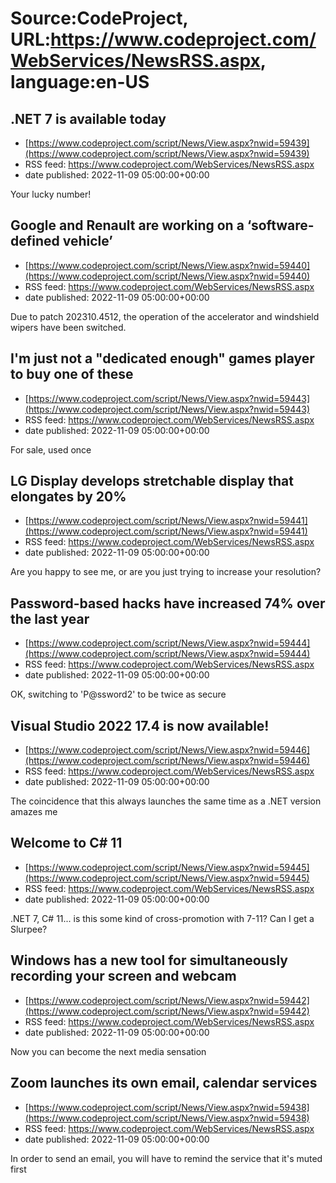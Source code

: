 # Source:CodeProject, URL:https://www.codeproject.com/WebServices/NewsRSS.aspx, language:en-US

## .NET 7 is available today
 - [https://www.codeproject.com/script/News/View.aspx?nwid=59439](https://www.codeproject.com/script/News/View.aspx?nwid=59439)
 - RSS feed: https://www.codeproject.com/WebServices/NewsRSS.aspx
 - date published: 2022-11-09 05:00:00+00:00

Your lucky number!

## Google and Renault are working on a ‘software-defined vehicle’
 - [https://www.codeproject.com/script/News/View.aspx?nwid=59440](https://www.codeproject.com/script/News/View.aspx?nwid=59440)
 - RSS feed: https://www.codeproject.com/WebServices/NewsRSS.aspx
 - date published: 2022-11-09 05:00:00+00:00

Due to patch 202310.4512, the operation of the accelerator and windshield wipers have been switched.

## I'm just not a "dedicated enough" games player to buy one of these
 - [https://www.codeproject.com/script/News/View.aspx?nwid=59443](https://www.codeproject.com/script/News/View.aspx?nwid=59443)
 - RSS feed: https://www.codeproject.com/WebServices/NewsRSS.aspx
 - date published: 2022-11-09 05:00:00+00:00

For sale, used once

## LG Display develops stretchable display that elongates by 20%
 - [https://www.codeproject.com/script/News/View.aspx?nwid=59441](https://www.codeproject.com/script/News/View.aspx?nwid=59441)
 - RSS feed: https://www.codeproject.com/WebServices/NewsRSS.aspx
 - date published: 2022-11-09 05:00:00+00:00

Are you happy to see me, or are you just trying to increase your resolution?

## Password-based hacks have increased 74% over the last year
 - [https://www.codeproject.com/script/News/View.aspx?nwid=59444](https://www.codeproject.com/script/News/View.aspx?nwid=59444)
 - RSS feed: https://www.codeproject.com/WebServices/NewsRSS.aspx
 - date published: 2022-11-09 05:00:00+00:00

OK, switching to 'P@ssword2' to be twice as secure

## Visual Studio 2022 17.4 is now available!
 - [https://www.codeproject.com/script/News/View.aspx?nwid=59446](https://www.codeproject.com/script/News/View.aspx?nwid=59446)
 - RSS feed: https://www.codeproject.com/WebServices/NewsRSS.aspx
 - date published: 2022-11-09 05:00:00+00:00

The coincidence that this always launches the same time as a .NET version amazes me

## Welcome to C# 11
 - [https://www.codeproject.com/script/News/View.aspx?nwid=59445](https://www.codeproject.com/script/News/View.aspx?nwid=59445)
 - RSS feed: https://www.codeproject.com/WebServices/NewsRSS.aspx
 - date published: 2022-11-09 05:00:00+00:00

.NET 7, C# 11... is this some kind of cross-promotion with 7-11? Can I get a Slurpee?

## Windows has a new tool for simultaneously recording your screen and webcam
 - [https://www.codeproject.com/script/News/View.aspx?nwid=59442](https://www.codeproject.com/script/News/View.aspx?nwid=59442)
 - RSS feed: https://www.codeproject.com/WebServices/NewsRSS.aspx
 - date published: 2022-11-09 05:00:00+00:00

Now you can become the next media sensation

## Zoom launches its own email, calendar services
 - [https://www.codeproject.com/script/News/View.aspx?nwid=59438](https://www.codeproject.com/script/News/View.aspx?nwid=59438)
 - RSS feed: https://www.codeproject.com/WebServices/NewsRSS.aspx
 - date published: 2022-11-09 05:00:00+00:00

In order to send an email, you will have to remind the service that it's muted first

